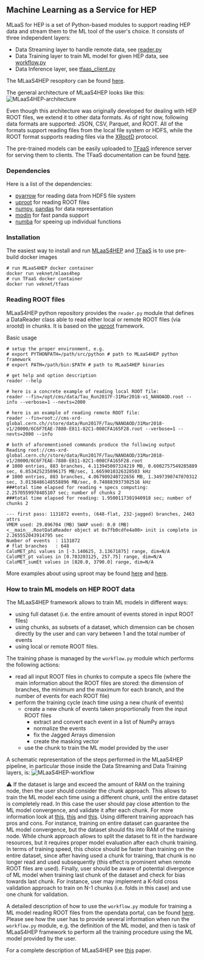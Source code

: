 ## Machine Learning as a Service for HEP

MLaaS for HEP is a set of Python-based modules to support reading HEP data and
stream them to the ML tool of the user's choice. It consists of three independent layers:
- Data Streaming layer to handle remote data, see [reader.py](https://github.com/vkuznet/MLaaS4HEP/blob/master/src/python/MLaaS4HEP/reader.py)
- Data Training layer to train ML model for given HEP data, see [workflow.py](https://github.com/vkuznet/MLaaS4HEP/blob/master/src/python/MLaaS4HEP/workflow.py)
- Data Inference layer, see [tfaas_client.py](https://github.com/vkuznet/TFaaS/blob/master/src/python/tfaas_client.py)

The MLaaS4HEP resopitory can be found [here](https://github.com/vkuznet/MLaaS4HEP).

The general architecture of MLaaS4HEP looks like this:
![MLaaS4HEP-architecture](https://github.com/vkuznet/MLaaS4HEP/blob/master/images/MLaaS4HEP_arch_root_white_bkg.png)

Even though this architecture was originally developed for dealing with
HEP ROOT files, we extend it to other data formats. As of right now, following
data formats are supported: JSON, CSV, Parquet, and ROOT. All of the formats 
support reading files from the local file system or HDFS, while the 
ROOT format supports reading files via the [XRootD](https://xrootd.slac.stanford.edu) protocol.

The pre-trained models can be easily uploaded to
[TFaaS](https://github.com/vkuznet/TFaaS) inference server for serving them to clients.
The TFaaS documentation can be found [here](https://github.com/cms-ml/documentation/blob/master/content/inference/tfaas.md).

### Dependencies
Here is a list of the dependencies:
- [pyarrow](https://arrow.apache.org) for reading data from HDFS file system
- [uproot](https://github.com/scikit-hep/uproot) for reading ROOT files
- [numpy](https://www.numpy.org), [pandas](https://pandas.pydata.org) for data representation
- [modin](https://github.com/modin-project/modin) for fast panda support
- [numba](https://numba.pydata.org) for speeing up individual functions

### Installation
The easiest way to install and run [MLaaS4HEP](https://cloud.docker.com/u/veknet/repository/docker/veknet/mlaas4hep) and [TFaaS](https://cloud.docker.com/u/veknet/repository/docker/veknet/tfaas) is to use pre-build docker images
```
# run MLaaS4HEP docker container
docker run veknet/mlaas4hep
# run TFaaS docker container
docker run veknet/tfaas
```

### Reading ROOT files
MLaaS4HEP python repository provides the `reader.py` module that defines a DataReader class able to read either local or remote ROOT files (via xrootd) in chunks. It is based on the
[uproot](https://github.com/scikit-hep/uproot) framework.

Basic usage
```
# setup the proper environment, e.g. 
# export PYTHONPATH=/path/src/python # path to MLaaS4HEP python framework
# export PATH=/path/bin:$PATH # path to MLaaS4HEP binaries

# get help and option description
reader --help

# here is a concrete example of reading local ROOT file:
reader --fin=/opt/cms/data/Tau_Run2017F-31Mar2018-v1_NANOAOD.root --info --verbose=1 --nevts=2000

# here is an example of reading remote ROOT file:
reader --fin=root://cms-xrd-global.cern.ch//store/data/Run2017F/Tau/NANOAOD/31Mar2018-v1/20000/6C6F7EAE-7880-E811-82C1-008CFA165F28.root --verbose=1 --nevts=2000 --info

# both of aforementioned commands produce the following output
Reading root://cms-xrd-global.cern.ch//store/data/Run2017F/Tau/NANOAOD/31Mar2018-v1/20000/6C6F7EAE-7880-E811-82C1-008CFA165F28.root
# 1000 entries, 883 branches, 4.113945007324219 MB, 0.6002757549285889 sec, 6.853425235896175 MB/sec, 1.6659010326328503 kHz
# 1000 entries, 883 branches, 4.067909240722656 MB, 1.3497390747070312 sec, 3.0138486148558896 MB/sec, 0.740883937302516 kHz
###total time elapsed for reading + specs computing: 2.2570559978485107 sec; number of chunks 2
###total time elapsed for reading: 1.9500117301940918 sec; number of chunks 2

--- first pass: 1131872 events, (648-flat, 232-jagged) branches, 2463 attrs
VMEM used: 29.896704 (MB) SWAP used: 0.0 (MB)
<__main__.RootDataReader object at 0x7fb0cdfe4a00> init is complete in 2.265552043914795 sec
Number of events  : 1131872
# flat branches   : 648
CaloMET_phi values in [-3.140625, 3.13671875] range, dim=N/A
CaloMET_pt values in [0.783203125, 257.75] range, dim=N/A
CaloMET_sumEt values in [820.0, 3790.0] range, dim=N/A
```

More examples about using uproot may be found [here](https://github.com/jpivarski/jupyter-talks/blob/master/2017-10-13-lpc-testdrive/uproot-introduction-evaluated.ipynb) and [here](https://github.com/jpivarski/jupyter-talks/blob/master/2017-10-13-lpc-testdrive/nested-structures-evaluated.ipynb).

### How to train ML models on HEP ROOT data
The MLaaS4HEP framework allows to train ML models in different ways:
- using full dataset (i.e. the entire amount of events stored in input ROOT files)
- using chunks, as subsets of a dataset, which dimension can be chosen directly by the user and can vary between 1 and the total number of events
- using local or remote ROOT files.

The training phase is managed by the `workflow.py` module which performs the following actions:
- read all input ROOT files in chunks to compute a specs file (where the main information about the ROOT files are stored: the dimension of branches, the minimum and the maximum for each branch, and the number of events for each ROOT file)
- perform the training cycle (each time using a new chunk of events)
  - create a new chunk of events taken proportionally from the input ROOT files
    - extract and convert each event in a list of NumPy arrays
    - normalize the events
    - fix the Jagged Arrays dimension
    - create the masking vector
  - use the chunk to train the ML model provided by the user

A schematic representation of the steps performed in the MLaaS4HEP pipeline, in particular those inside the Data Streaming and Data Training layers, is:
![MLaaS4HEP-workflow](https://github.com/vkuznet/MLaaS4HEP/blob/master/images/mlaas4hep_workflow.png)

:warning:
If the dataset is large and exceed the amount of RAM on the training node, then the user should consider the chunk approach. This allows to train the ML model each time using a different chunk, until the entire dataset is completely read. In this case the user should pay close attention to the ML model convergence, and validate it after each chunk. For more information look at [this](https://developers.google.com/machine-learning/glossary#convergence), [this](https://machinelearningmastery.com/premature-convergence/) and [this](https://machinelearningmastery.com/learning-curves-for-diagnosing-machine-learning-model-performance/).
Using different training approach has pros and cons. For instance, training on entire dataset can guarantee the ML model convergence, but the dataset should fits into RAM of the training node. While chunk approach allows to split the dataset to fit in the hardware resources, but it requires proper model evaluation after each chunk training. In terms of training speed, this choice should be faster than training on the entire dataset, since after having used a chunk for training, that chunk is no longer read and used subsequently (this effect is prominent when remote ROOT files are used).
Finally, user should be aware of potential divergence of ML model when training last chunk of the dataset and check for bias towards last chunk. For instance, user may implement a K-fold cross validation approach to train on N-1 chunks (i.e. folds in this case) and use one chunk for validation.

A detailed description of how to use the `workflow.py` module for training a ML model reading ROOT files from the opendata portal, can be found [here](https://github.com/vkuznet/MLaaS4HEP/blob/master/doc/workflow_recipe.md). Please see how the user has to provide several information when run the `workflow.py` module, e.g. the definition of the ML model, and then is task of MLaaS4HEP framework to perform all the training procedure using the ML model provided by the user.

For a complete description of MLaaS4HEP see [this](https://link.springer.com/content/pdf/10.1007/s41781-021-00061-3.pdf) paper.

